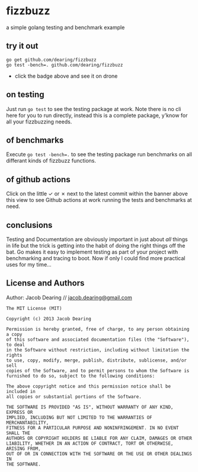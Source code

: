 fizzbuzz 
========
a simple golang testing and benchmark example

try it out
----------
```
go get github.com/dearing/fizzbuzz
go test -bench=. github.com/dearing/fizzbuzz
```
- click the badge above and see it on drone

on testing
----------

Just run `go test` to see the testing package at work.  Note there is no cli here for you to run directly, instead this is a complete package, y'know for all your fizzbuzzing needs.

of benchmarks
-------------
Execute `go test -bench=.` to see the testing package run benchmarks on all differant kinds of fizzbuzz functions.

of github actions
-----------------
Click on the little ✓ or ✗ next to the latest commit within the banner above this view to see Github actions at work running the tests and benchmarks at need.

conclusions
-----------
Testing and Documentation are obviously important in just about *all* things in life but the trick is getting into the habit of doing the right things off the bat.  Go makes it easy to implement testing as part of your project with benchmarking and tracing to boot.  Now if only I could find more practical uses for my time...

License and Authors
-------------------
Author: Jacob Dearing // jacob.dearing@gmail.com

```
The MIT License (MIT)

Copyright (c) 2013 Jacob Dearing

Permission is hereby granted, free of charge, to any person obtaining a copy
of this software and associated documentation files (the "Software"), to deal
in the Software without restriction, including without limitation the rights
to use, copy, modify, merge, publish, distribute, sublicense, and/or sell
copies of the Software, and to permit persons to whom the Software is
furnished to do so, subject to the following conditions:

The above copyright notice and this permission notice shall be included in
all copies or substantial portions of the Software.

THE SOFTWARE IS PROVIDED "AS IS", WITHOUT WARRANTY OF ANY KIND, EXPRESS OR
IMPLIED, INCLUDING BUT NOT LIMITED TO THE WARRANTIES OF MERCHANTABILITY,
FITNESS FOR A PARTICULAR PURPOSE AND NONINFRINGEMENT. IN NO EVENT SHALL THE
AUTHORS OR COPYRIGHT HOLDERS BE LIABLE FOR ANY CLAIM, DAMAGES OR OTHER
LIABILITY, WHETHER IN AN ACTION OF CONTRACT, TORT OR OTHERWISE, ARISING FROM,
OUT OF OR IN CONNECTION WITH THE SOFTWARE OR THE USE OR OTHER DEALINGS IN
THE SOFTWARE.
```
